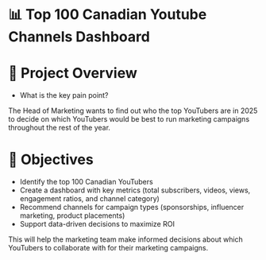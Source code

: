 # 📊 Top 100 Canadian Youtube Channels Dashboard

# 🚀 Project Overview
- What is the key pain point?
  
The Head of Marketing wants to find out who the top YouTubers are in 2025 to decide on which YouTubers would be best to run marketing campaigns throughout the rest of the year.

# 🎯 Objectives
- Identify the top 100 Canadian YouTubers
- Create a dashboard with key metrics (total subscribers, videos, views, engagement ratios, and channel category)
- Recommend channels for campaign types (sponsorships, influencer marketing, product placements)
- Support data-driven decisions to maximize ROI

This will help the marketing team make informed decisions about which YouTubers to collaborate with for their marketing campaigns.


